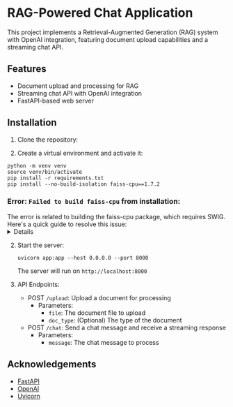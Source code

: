 # RAG-Powered Chat Application

This project implements a Retrieval-Augmented Generation (RAG) system with OpenAI integration, featuring document upload capabilities and a streaming chat API.

## Features

- Document upload and processing for RAG
- Streaming chat API with OpenAI integration
- FastAPI-based web server

## Installation

1. Clone the repository:

2. Create a virtual environment and activate it:
```
python -m venv venv
source venv/bin/activate
pip install -r requirements.txt
pip install --no-build-isolation faiss-cpu==1.7.2
```
### Error: `Failed to build faiss-cpu` from installation:

<summary>
The error is related to building the faiss-cpu package, which requires SWIG. Here's a quick guide to resolve this issue:
</summary>

<details>
1. Install SWIG:

   - For macOS, use Homebrew: `brew install swig`
   - For ubuntu: `sudo apt-get update && sudo apt-get install build-essential swig libopenblas-dev`
   
   
 2. or, SWIG does not work
   - you can try using Anaconda/Miniconda. However, I dont want to put much tutorial here.
   


2. After installing SWIG, try installing the requirements again:
   ```
   pip install -r requirements.txt
   ```

3. If issues persist with faiss-cpu, try using a pre-built wheel:
   - In requirements.txt, replace `faiss-cpu==1.7.2` with `faiss-cpu==1.7.2 --only-binary :all:`

4. Alternatively, use faiss-cpu from conda:
   - Install Miniconda or Anaconda
   - Create a new conda environment: `conda create -n your_env_name python=3.8`
   - Install faiss-cpu: `conda install -c conda-forge faiss-cpu`
   - Install other requirements: `pip install -r requirements.txt`
</details>

2. Start the server:
   ```
   uvicorn app:app --host 0.0.0.0 --port 8000
   ```
   The server will run on `http://localhost:8000`

3. API Endpoints:
   - POST `/upload`: Upload a document for processing
     - Parameters:
       - `file`: The document file to upload
       - `doc_type`: (Optional) The type of the document
   - POST `/chat`: Send a chat message and receive a streaming response
     - Parameters:
       - `message`: The chat message to process


## Acknowledgements

- [FastAPI](https://fastapi.tiangolo.com/)
- [OpenAI](https://openai.com/)
- [Uvicorn](https://www.uvicorn.org/)



